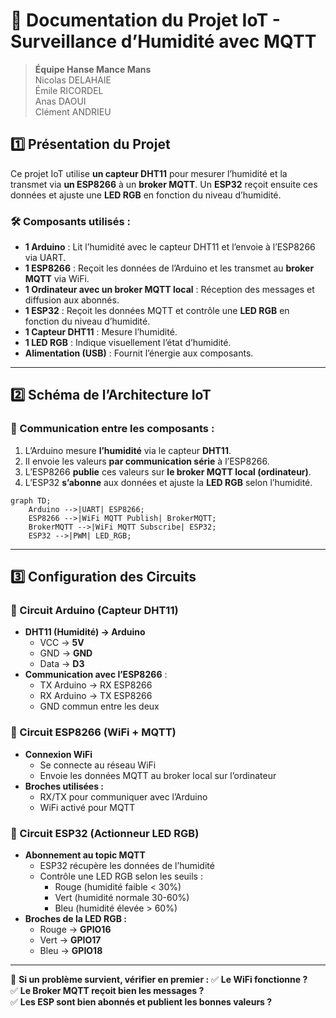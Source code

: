 # 📌 Documentation du Projet IoT - Surveillance d’Humidité avec MQTT

> **Équipe Hanse Mance Mans**  
> Nicolas DELAHAIE  
> Émile RICORDEL  
> Anas DAOUI  
> Clément ANDRIEU


## **1️⃣ Présentation du Projet**
Ce projet IoT utilise **un capteur DHT11** pour mesurer l’humidité et la transmet via **un ESP8266** à un **broker MQTT**. Un **ESP32** reçoit ensuite ces données et ajuste une **LED RGB** en fonction du niveau d’humidité.

### **🛠️ Composants utilisés :**
- **1 Arduino** : Lit l’humidité avec le capteur DHT11 et l’envoie à l’ESP8266 via UART.
- **1 ESP8266** : Reçoit les données de l’Arduino et les transmet au **broker MQTT** via WiFi.
- **1 Ordinateur avec un broker MQTT local** : Réception des messages et diffusion aux abonnés.
- **1 ESP32** : Reçoit les données MQTT et contrôle une **LED RGB** en fonction du niveau d’humidité.
- **1 Capteur DHT11** : Mesure l’humidité.
- **1 LED RGB** : Indique visuellement l’état d’humidité.
- **Alimentation (USB)** : Fournit l’énergie aux composants.

---

## **2️⃣ Schéma de l’Architecture IoT**

### **📡 Communication entre les composants :**
1. L’Arduino mesure **l’humidité** via le capteur **DHT11**.
2. Il envoie les valeurs **par communication série** à l’ESP8266.
3. L’ESP8266 **publie** ces valeurs sur **le broker MQTT local (ordinateur)**.
4. L’ESP32 **s’abonne** aux données et ajuste la **LED RGB** selon l’humidité.

```mermaid
graph TD;
    Arduino -->|UART| ESP8266;
    ESP8266 -->|WiFi MQTT Publish| BrokerMQTT;
    BrokerMQTT -->|WiFi MQTT Subscribe| ESP32;
    ESP32 -->|PWM| LED_RGB;
```

---

## **3️⃣ Configuration des Circuits**
### **📌 Circuit Arduino (Capteur DHT11)**
- **DHT11 (Humidité) → Arduino**
  - VCC → **5V**
  - GND → **GND**
  - Data → **D3**
- **Communication avec l’ESP8266** :
  - TX Arduino → RX ESP8266
  - RX Arduino → TX ESP8266
  - GND commun entre les deux

### **📌 Circuit ESP8266 (WiFi + MQTT)**
- **Connexion WiFi**
  - Se connecte au réseau WiFi
  - Envoie les données MQTT au broker local sur l’ordinateur
- **Broches utilisées :**
  - RX/TX pour communiquer avec l’Arduino
  - WiFi activé pour MQTT

### **📌 Circuit ESP32 (Actionneur LED RGB)**
- **Abonnement au topic MQTT**
  - ESP32 récupère les données de l’humidité
  - Contrôle une LED RGB selon les seuils :
    - Rouge (humidité faible < 30%)
    - Vert (humidité normale 30-60%)
    - Bleu (humidité élevée > 60%)
- **Broches de la LED RGB :**
  - Rouge → **GPIO16**
  - Vert → **GPIO17**
  - Bleu → **GPIO18**

---

📌 **Si un problème survient, vérifier en premier :**
✅ **Le WiFi fonctionne ?**  
✅ **Le Broker MQTT reçoit bien les messages ?**  
✅ **Les ESP sont bien abonnés et publient les bonnes valeurs ?**  
